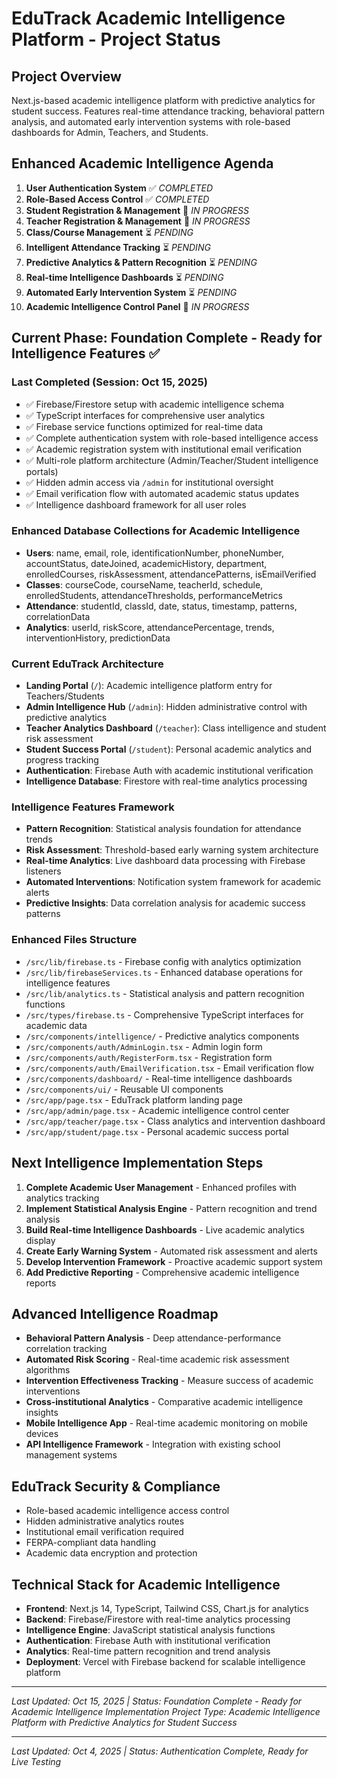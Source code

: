 # EduTrack Academic Intelligence Platform - Project Status

## Project Overview
Next.js-based academic intelligence platform with predictive analytics for student success. Features real-time attendance tracking, behavioral pattern analysis, and automated early intervention systems with role-based dashboards for Admin, Teachers, and Students.

## Enhanced Academic Intelligence Agenda
1. **User Authentication System** ✅ *COMPLETED*
2. **Role-Based Access Control** ✅ *COMPLETED*
3. **Student Registration & Management** 🔄 *IN PROGRESS*
4. **Teacher Registration & Management** 🔄 *IN PROGRESS*
5. **Class/Course Management** ⏳ *PENDING*
6. **Intelligent Attendance Tracking** ⏳ *PENDING*
7. **Predictive Analytics & Pattern Recognition** ⏳ *PENDING*
8. **Real-time Intelligence Dashboards** ⏳ *PENDING*
9. **Automated Early Intervention System** ⏳ *PENDING*
10. **Academic Intelligence Control Panel** 🔄 *IN PROGRESS*

## Current Phase: Foundation Complete - Ready for Intelligence Features ✅

### Last Completed (Session: Oct 15, 2025)
- ✅ Firebase/Firestore setup with academic intelligence schema
- ✅ TypeScript interfaces for comprehensive user analytics
- ✅ Firebase service functions optimized for real-time data
- ✅ Complete authentication system with role-based intelligence access
- ✅ Academic registration system with institutional email verification
- ✅ Multi-role platform architecture (Admin/Teacher/Student intelligence portals)
- ✅ Hidden admin access via `/admin` for institutional oversight
- ✅ Email verification flow with automated academic status updates
- ✅ Intelligence dashboard framework for all user roles

### Enhanced Database Collections for Academic Intelligence
- **Users**: name, email, role, identificationNumber, phoneNumber, accountStatus, dateJoined, academicHistory, department, enrolledCourses, riskAssessment, attendancePatterns, isEmailVerified
- **Classes**: courseCode, courseName, teacherId, schedule, enrolledStudents, attendanceThresholds, performanceMetrics
- **Attendance**: studentId, classId, date, status, timestamp, patterns, correlationData
- **Analytics**: userId, riskScore, attendancePercentage, trends, interventionHistory, predictionData

### Current EduTrack Architecture
- **Landing Portal** (`/`): Academic intelligence platform entry for Teachers/Students
- **Admin Intelligence Hub** (`/admin`): Hidden administrative control with predictive analytics
- **Teacher Analytics Dashboard** (`/teacher`): Class intelligence and student risk assessment
- **Student Success Portal** (`/student`): Personal academic analytics and progress tracking
- **Authentication**: Firebase Auth with academic institutional verification
- **Intelligence Database**: Firestore with real-time analytics processing

### Intelligence Features Framework
- **Pattern Recognition**: Statistical analysis foundation for attendance trends
- **Risk Assessment**: Threshold-based early warning system architecture
- **Real-time Analytics**: Live dashboard data processing with Firebase listeners
- **Automated Interventions**: Notification system framework for academic alerts
- **Predictive Insights**: Data correlation analysis for academic success patterns

### Enhanced Files Structure
- `/src/lib/firebase.ts` - Firebase config with analytics optimization
- `/src/lib/firebaseServices.ts` - Enhanced database operations for intelligence features
- `/src/lib/analytics.ts` - Statistical analysis and pattern recognition functions
- `/src/types/firebase.ts` - Comprehensive TypeScript interfaces for academic data
- `/src/components/intelligence/` - Predictive analytics components
- `/src/components/auth/AdminLogin.tsx` - Admin login form
- `/src/components/auth/RegisterForm.tsx` - Registration form
- `/src/components/auth/EmailVerification.tsx` - Email verification flow
- `/src/components/dashboard/` - Real-time intelligence dashboards
- `/src/components/ui/` - Reusable UI components
- `/src/app/page.tsx` - EduTrack platform landing page
- `/src/app/admin/page.tsx` - Academic intelligence control center
- `/src/app/teacher/page.tsx` - Class analytics and intervention dashboard
- `/src/app/student/page.tsx` - Personal academic success portal

## Next Intelligence Implementation Steps
1. **Complete Academic User Management** - Enhanced profiles with analytics tracking
2. **Implement Statistical Analysis Engine** - Pattern recognition and trend analysis
3. **Build Real-time Intelligence Dashboards** - Live academic analytics display
4. **Create Early Warning System** - Automated risk assessment and alerts
5. **Develop Intervention Framework** - Proactive academic support system
6. **Add Predictive Reporting** - Comprehensive academic intelligence reports

## Advanced Intelligence Roadmap
- **Behavioral Pattern Analysis** - Deep attendance-performance correlation tracking
- **Automated Risk Scoring** - Real-time academic risk assessment algorithms
- **Intervention Effectiveness Tracking** - Measure success of academic interventions
- **Cross-institutional Analytics** - Comparative academic intelligence insights
- **Mobile Intelligence App** - Real-time academic monitoring on mobile devices
- **API Intelligence Framework** - Integration with existing school management systems

## EduTrack Security & Compliance
- Role-based academic intelligence access control
- Hidden administrative analytics routes
- Institutional email verification required
- FERPA-compliant data handling
- Academic data encryption and protection

## Technical Stack for Academic Intelligence
- **Frontend**: Next.js 14, TypeScript, Tailwind CSS, Chart.js for analytics
- **Backend**: Firebase/Firestore with real-time analytics processing
- **Intelligence Engine**: JavaScript statistical analysis functions
- **Authentication**: Firebase Auth with institutional verification
- **Analytics**: Real-time pattern recognition and trend analysis
- **Deployment**: Vercel with Firebase backend for scalable intelligence platform

---
*Last Updated: Oct 15, 2025 | Status: Foundation Complete - Ready for Academic Intelligence Implementation*
*Project Type: Academic Intelligence Platform with Predictive Analytics for Student Success*

---
*Last Updated: Oct 4, 2025 | Status: Authentication Complete, Ready for Live Testing*